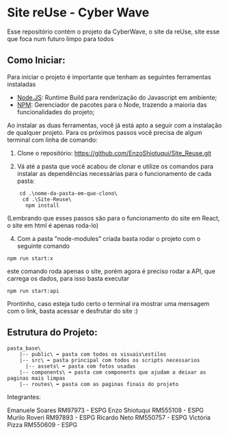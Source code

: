 # Site reUse - Cyber Wave
Esse repositório contém o projeto da CyberWave, o site da reUse, site esse que foca num futuro limpo para todos

## Como Iniciar:
Para iniciar o projeto é importante que tenham as seguintes ferramentas instaladas

 - [Node.JS](https://nodejs.org/en/): Runtime Build para renderização do Javascript em ambiente;
 - [NPM](https://www.npmjs.com/): Gerenciador de pacotes para o Node, trazendo a maioria das funcionalidades do projeto;

Ao instalar as duas ferramentas, você já está apto a seguir com a instalação de qualquer projeto. Para os próximos passos você precisa de algum terminal com linha de comando:

1. Clone o repositório:  https://github.com/EnzoShiotuqui/Site_Reuse.git

2. Vá até a pasta que você acabou de clonar e utilize os comandos para instalar as dependências necessárias para o funcionamento de cada pasta:
```
    cd .\nome-da-pasta-em-que-clono\    
     cd .\Site-Reuse\
      npm install
```
(Lembrando que esses passos são para o funcionamento do site em React, o site em html é apenas roda-lo)


4. Com a pasta "node-modules" criada basta rodar o projeto com o seguinte comando
```
npm run start:x
```
este comando roda apenas o site, porém agora é preciso rodar a API, que carrega os dados, para isso basta executar
```
npm run start:api
```    
Prontinho, caso esteja tudo certo o terminal ira mostrar uma mensagem com o link, basta acessar e desfrutar do site :)

## Estrutura do Projeto:

    pasta_base\
    	|-- public\ ➡️ pasta com todos os visuais\estilos
    	|-- src\ ➡️ pasta principal com todos os scripts necessarios
    	  |-- assets\ ➡️ pasta com fotos usadas
        |-- components\ ➡️ pasta com components que ajudam a deixar as paginas mais limpas
        |-- routes\ ➡️ pasta com as paginas finais do projeto
          
 
Integrantes:

Emanuele Soares RM97973 - ESPG
Enzo Shiotuqui RM555108 - ESPG
Murilo Roveri RM97893 - ESPG
Ricardo Neto RM550757 - ESPG
Victória Pizza RM550609 - ESPG
